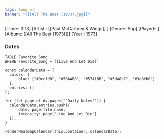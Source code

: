 ```yaml
---
tags: Song ⭐⭐ 
banner: "![[All The Best (1973).jpg]]"
---
```

[Time:: 3:13]
[Artist:: [[Paul McCartney & Wings]] ]
[Genre:: Pop]
[Played:: ]
[Album:: [[All The Best (1973)]]]
[Year:: 1973]
### Dates
````dataview
TABLE Favorite_Song
WHERE Favorite_Song = [[Live And Let Die]]
````
  ```dataviewjs
const calendarData = { 
	colors: { 
		blue: ["#9ccfd8", "#5BAAB8", "#57A1BB", "#5da8c7", "#3e8fb0"] 
	}, 
	entries: [] 
}; 

for (let page of dv.pages('"Daily Notes"')) { 
	calendarData.entries.push({ 
		date: page.file.name, 
		intensity: page["Live_And_Let_Die"]
	}); 
} 

renderHeatmapCalendar(this.container, calendarData);
```
